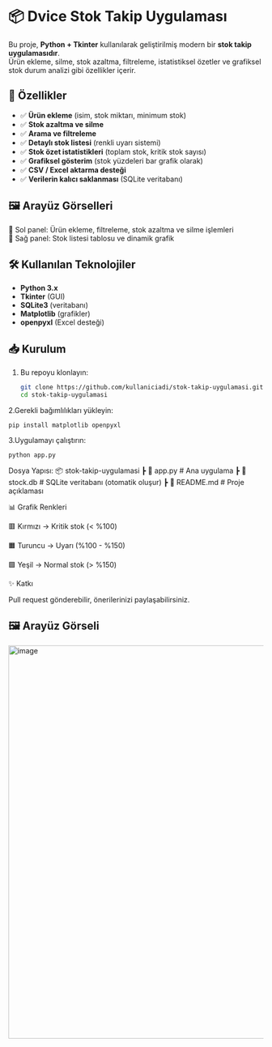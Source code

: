 # 📦 Dvice Stok Takip Uygulaması

Bu proje, **Python + Tkinter** kullanılarak geliştirilmiş modern bir **stok takip uygulamasıdır**.  
Ürün ekleme, silme, stok azaltma, filtreleme, istatistiksel özetler ve grafiksel stok durum analizi gibi özellikler içerir.  

## 🚀 Özellikler

- ✅ **Ürün ekleme** (isim, stok miktarı, minimum stok)  
- ✅ **Stok azaltma ve silme**  
- ✅ **Arama ve filtreleme**  
- ✅ **Detaylı stok listesi** (renkli uyarı sistemi)  
- ✅ **Stok özet istatistikleri** (toplam stok, kritik stok sayısı)  
- ✅ **Grafiksel gösterim** (stok yüzdeleri bar grafik olarak)  
- ✅ **CSV / Excel aktarma desteği**  
- ✅ **Verilerin kalıcı saklanması** (SQLite veritabanı)  

## 🖼️ Arayüz Görselleri

🔹 Sol panel: Ürün ekleme, filtreleme, stok azaltma ve silme işlemleri  
🔹 Sağ panel: Stok listesi tablosu ve dinamik grafik  


## 🛠️ Kullanılan Teknolojiler

- **Python 3.x**
- **Tkinter** (GUI)
- **SQLite3** (veritabanı)
- **Matplotlib** (grafikler)
- **openpyxl** (Excel desteği)

## 📥 Kurulum

1. Bu repoyu klonlayın:
   ```bash
   git clone https://github.com/kullaniciadi/stok-takip-uygulamasi.git
   cd stok-takip-uygulamasi
2.Gerekli bağımlılıkları yükleyin:

```pip install matplotlib openpyxl```

3.Uygulamayı çalıştırın:

```python app.py```

Dosya Yapısı:
📦 stok-takip-uygulamasi
 ┣ 📜 app.py              # Ana uygulama
 ┣ 📜 stock.db            # SQLite veritabanı (otomatik oluşur)
 ┣ 📜 README.md           # Proje açıklaması

📊 Grafik Renkleri

🟥 Kırmızı → Kritik stok (< %100)

🟧 Turuncu → Uyarı (%100 - %150)

🟩 Yeşil → Normal stok (> %150)

✨ Katkı

Pull request gönderebilir, önerilerinizi paylaşabilirsiniz.


## 🖼️ Arayüz Görseli

<img width="1200" height="777" alt="image" src="https://github.com/user-attachments/assets/eae9772c-8a99-4131-98ca-1eaa4351bda3" />




